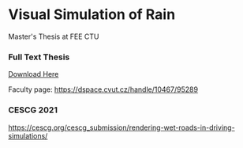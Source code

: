 # Visual Simulation of Rain
Master's Thesis at FEE CTU

### Full Text Thesis

[Download Here](https://dspace.cvut.cz/bitstream/handle/10467/95289/F3-DP-2021-Nguyenova-Giang%20Chau-text.pdf?sequence=-1&isAllowed=y)

Faculty page: https://dspace.cvut.cz/handle/10467/95289



### CESCG 2021

https://cescg.org/cescg_submission/rendering-wet-roads-in-driving-simulations/
